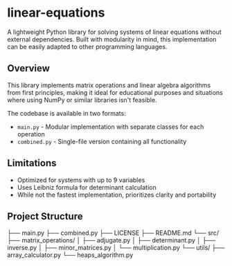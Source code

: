 # linear-equations
A lightweight Python library for solving systems of linear equations without external dependencies. Built with modularity in mind, this implementation can be easily adapted to other programming languages.

## Overview
This library implements matrix operations and linear algebra algorithms from first principles, making it ideal for educational purposes and situations where using NumPy or similar libraries isn't feasible.

The codebase is available in two formats:
- `main.py` - Modular implementation with separate classes for each operation
- `combined.py` - Single-file version containing all functionality

## Limitations
- Optimized for systems with up to 9 variables
- Uses Leibniz formula for determinant calculation
- While not the fastest implementation, prioritizes clarity and portability

## Project Structure
├── main.py
├── combined.py
├── LICENSE
├── README.md
└── src/
    ├── matrix_operations/
    │   ├── adjugate.py
    │   ├── determinant.py
    │   ├── inverse.py
    │   ├── minor_matrices.py
    │   └── multiplication.py
    └── utils/
        ├── array_calculator.py
        └── heaps_algorithm.py
